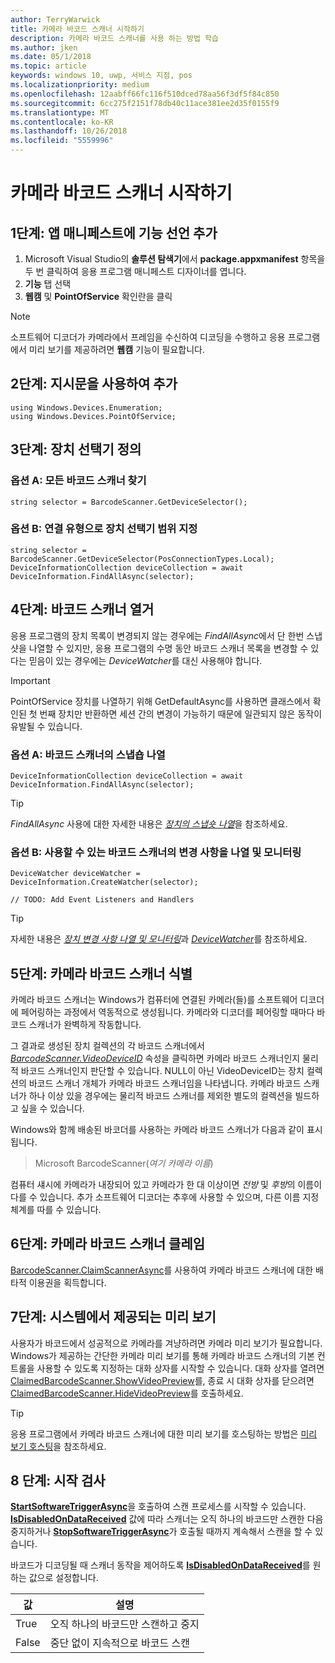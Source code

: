 ```yaml
---
author: TerryWarwick
title: 카메라 바코드 스캐너 시작하기
description: 카메라 바코드 스캐너를 사용 하는 방법 학습
ms.author: jken
ms.date: 05/1/2018
ms.topic: article
keywords: windows 10, uwp, 서비스 지점, pos
ms.localizationpriority: medium
ms.openlocfilehash: 12aabff66fc116f510dced78aa56f3df5f84c850
ms.sourcegitcommit: 6cc275f2151f78db40c11ace381ee2d35f0155f9
ms.translationtype: MT
ms.contentlocale: ko-KR
ms.lasthandoff: 10/26/2018
ms.locfileid: "5559996"
---
```

# <a name="getting-started-with-a-camera-barcode-scanner"></a>카메라 바코드 스캐너 시작하기
## <a name="step-1-add-capability-declarations-to-your-app-manifest"></a>1단계: 앱 매니페스트에 기능 선언 추가
1. Microsoft Visual Studio의 **솔루션 탐색기**에서 **package.appxmanifest** 항목을 두 번 클릭하여 응용 프로그램 매니페스트 디자이너를 엽니다.
2. **기능** 탭 선택
3. **웹캠** 및 **PointOfService** 확인란을 클릭 

>[!NOTE] 
> 소프트웨어 디코더가 카메라에서 프레임을 수신하여 디코딩을 수행하고 응용 프로그램에서 미리 보기를 제공하려면 **웹캠** 기능이 필요합니다.

## <a name="step-2-add-using-directives"></a>2단계: 지시문을 사용하여 추가

```Csharp
using Windows.Devices.Enumeration;
using Windows.Devices.PointOfService;
```
## <a name="step-3-define-your-device-selector"></a>3단계: 장치 선택기 정의

### **<a name="option-a-find-all-barcode-scanners"></a>옵션 A: 모든 바코드 스캐너 찾기**

```Csharp
string selector = BarcodeScanner.GetDeviceSelector();       
```

### **<a name="option-b-scoping-device-selector-to-connection-type"></a>옵션 B: 연결 유형으로 장치 선택기 범위 지정**

```Csharp
string selector = BarcodeScanner.GetDeviceSelector(PosConnectionTypes.Local);
DeviceInformationCollection deviceCollection = await DeviceInformation.FindAllAsync(selector);
```

## <a name="step-4-enumerate-barcode-scanners"></a>4단계: 바코드 스캐너 열거
응용 프로그램의 장치 목록이 변경되지 않는 경우에는 *FindAllAsync*에서 단 한번 스냅샷을 나열할 수 있지만, 응용 프로그램의 수명 동안 바코드 스캐너 목록을 변경할 수 있다는 믿음이 있는 경우에는 *DeviceWatcher*를 대신 사용해야 합니다.  

> [!Important] 
> PointOfService 장치를 나열하기 위해 GetDefaultAsync를 사용하면 클래스에서 확인된 첫 번째 장치만 반환하면 세션 간의 변경이 가능하기 때문에 일관되지 않은 동작이 유발될 수 있습니다.

### **<a name="option-a-enumerate-a-snapshot-of-barcode-scanners"></a>옵션 A: 바코드 스캐너의 스냅숍 나열**
```Csharp
DeviceInformationCollection deviceCollection = await DeviceInformation.FindAllAsync(selector);
```

> [!TIP]
> *FindAllAsync* 사용에 대한 자세한 내용은 [*장치의 스냅숏 나열*](https://docs.microsoft.com/windows/uwp/devices-sensors/enumerate-devices#enumerate-a-snapshot-of-devices)을 참조하세요.

### **<a name="option-b-enumerate-and-watch-for-changes-in-available-barcode-scanners"></a>옵션 B: 사용할 수 있는 바코드 스캐너의 변경 사항을 나열 및 모니터링**
```Csharp
DeviceWatcher deviceWatcher = DeviceInformation.CreateWatcher(selector);

// TODO: Add Event Listeners and Handlers
```
> [!TIP]
> 자세한 내용은 [*장치 변경 사항 나열 및 모니터링*](https://docs.microsoft.com/windows/uwp/devices-sensors/enumerate-devices#enumerate-and-watch-devices)과 [*DeviceWatcher*](https://docs.microsoft.com/uwp/api/Windows.Devices.Enumeration.DeviceWatcher)를 참조하세요.

## <a name="step-5-identify-camera-barcode-scanners"></a>5단계: 카메라 바코드 스캐너 식별
카메라 바코드 스캐너는 Windows가 컴퓨터에 연결된 카메라(들)를 소프트웨어 디코더에 페어링하는 과정에서 역동적으로 생성됩니다.  카메라와 디코더를 페어링할 때마다 바코드 스캐너가 완벽하게 작동합니다.

그 결과로 생성된 장치 컬렉션의 각 바코드 스캐너에서 [*BarcodeScanner.VideoDeviceID*](https://docs.microsoft.com/uwp/api/windows.devices.pointofservice.barcodescanner.videodeviceid#Windows_Devices_PointOfService_BarcodeScanner_VideoDeviceId) 속성을 클릭하면 카메라 바코드 스캐너인지 물리적 바코드 스캐너인지 판단할 수 있습니다.  NULL이 아닌 VideoDeviceID는 장치 컬렉션의 바코드 스캐너 개체가 카메라 바코드 스캐너임을 나타냅니다.  카메라 바코드 스캐너가 하나 이상 있을 경우에는 물리적 바코드 스캐너를 제외한 별도의 컬렉션을 빌드하고 싶을 수 있습니다. 

Windows와 함께 배송된 바코더를 사용하는 카메라 바코드 스캐너가 다음과 같이 표시됩니다. 

> Microsoft BarcodeScanner(*여기 카메라 이름*)

컴퓨터 섀시에 카메라가 내장되어 있고 카메라가 한 대 이상이면 *전방* 및 *후방*의 이름이 다를 수 있습니다.  추가 소프트웨어 디코더는 추후에 사용할 수 있으며, 다른 이름 지정 체계를 따를 수 있습니다.

## <a name="step-6-claim-the-camera-barcode-scanner"></a>6단계: 카메라 바코드 스캐너 클레임 
[BarcodeScanner.ClaimScannerAsync](https://docs.microsoft.com/uwp/api/windows.devices.pointofservice.barcodescanner.claimscannerasync#Windows_Devices_PointOfService_BarcodeScanner_ClaimScannerAsync)를 사용하여 카메라 바코드 스캐너에 대한 배타적 이용권을 획득합니다.

## <a name="step-7-system-provided-preview"></a>7단계: 시스템에서 제공되는 미리 보기
사용자가 바코드에서 성공적으로 카메라를 겨냥하려면 카메라 미리 보기가 필요합니다.  Windows가 제공하는 간단한 카메라 미리 보기를 통해 카메라 바코드 스캐너의 기본 컨트롤을 사용할 수 있도록 지정하는 대화 상자를 시작할 수 있습니다.  대화 상자를 열려면 [ClaimedBarcodeScanner.ShowVideoPreview](https://docs.microsoft.com/uwp/api/windows.devices.pointofservice.claimedbarcodescanner.showvideopreviewasync)를, 종료 시 대화 상자를 닫으려면 [ClaimedBarcodeScanner.HideVideoPreview](https://docs.microsoft.com/uwp/api/windows.devices.pointofservice.claimedbarcodescanner.hidevideopreview)를 호출하세요.

> [!TIP]
> 응용 프로그램에서 카메라 바코드 스캐너에 대한 미리 보기를 호스팅하는 방법은 [미리 보기 호스팅](pos-camerabarcode-hosting-preview.md)을 참조하세요.

## <a name="step-8-initiate-scan"></a>8 단계: 시작 검사 
[**StartSoftwareTriggerAsync**](https://docs.microsoft.com/uwp/api/windows.devices.pointofservice.claimedbarcodescanner.startsoftwaretriggerasync#Windows_Devices_PointOfService_ClaimedBarcodeScanner_StartSoftwareTriggerAsync)을 호출하여 스캔 프로세스를 시작할 수 있습니다.  
[**IsDisabledOnDataReceived**](https://docs.microsoft.com/uwp/api/windows.devices.pointofservice.claimedbarcodescanner.isdisabledondatareceived#Windows_Devices_PointOfService_ClaimedBarcodeScanner_IsDisabledOnDataReceived) 값에 따라 스캐너는 오직 하나의 바코드만 스캔한 다음 중지하거나 [**StopSoftwareTriggerAsync**](https://docs.microsoft.com/uwp/api/windows.devices.pointofservice.claimedbarcodescanner.stopsoftwaretriggerasync#Windows_Devices_PointOfService_ClaimedBarcodeScanner_StopSoftwareTriggerAsync)가 호출될 때까지 계속해서 스캔을 할 수 있습니다.

바코드가 디코딩될 때 스캐너 동작을 제어하도록 [**IsDisabledOnDataReceived**](https://docs.microsoft.com/uwp/api/windows.devices.pointofservice.claimedbarcodescanner.isdisabledondatareceived#Windows_Devices_PointOfService_ClaimedBarcodeScanner_IsDisabledOnDataReceived)를 원하는 값으로 설정합니다.

| 값 | 설명 |
| ----- | ----------- |
| True   | 오직 하나의 바코드만 스캔하고 중지 |
| False  | 중단 없이 지속적으로 바코드 스캔 |
